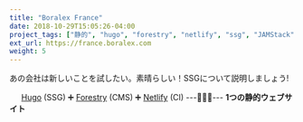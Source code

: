 ```yaml
---
title: "Boralex France"
date: 2018-10-29T15:05:26-04:00
project_tags: ["静的", "hugo", "forestry", "netlify", "ssg", "JAMStack"]
ext_url: https://france.boralex.com
weight: 5
---
```


あの会社は新しいことを試したい。素晴らしい！SSGについて説明しましょう!

<span style="margin-left:1.5em;"></span>[Hugo](https://gohugo.io) (SSG) 
➕ [Forestry](https://forestry.io) (CMS) 
➕ [Netlify](https://www.netlify.com/) (CI)
---🥁🥁🥁---
**1つの静的ウェブサイト**
<br>